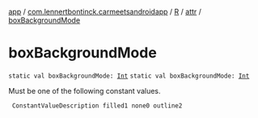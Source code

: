 [app](../../../index.md) / [com.lennertbontinck.carmeetsandroidapp](../../index.md) / [R](../index.md) / [attr](index.md) / [boxBackgroundMode](./box-background-mode.md)

# boxBackgroundMode

`static val boxBackgroundMode: `[`Int`](https://kotlinlang.org/api/latest/jvm/stdlib/kotlin/-int/index.html)
`static val boxBackgroundMode: `[`Int`](https://kotlinlang.org/api/latest/jvm/stdlib/kotlin/-int/index.html)

Must be one of the following constant values.

     ConstantValueDescription filled1 none0 outline2

